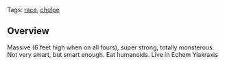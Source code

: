 Tags: [race](Races), [chulpe](Chulpe) 

## Overview

Massive (6 feet high when on all fours), super strong, totally monsterous. Not very smart, but smart enough. Eat humanoids. Live in Echem Yiakraxis
